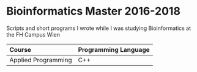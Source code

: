 # Bioinformatics Master 2016-2018

Scripts and short programs I wrote while I was studying Bioinformatics at the FH Campus Wien

Course | Programming Language 
:---- | :----
Applied Programming | C++
